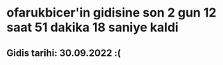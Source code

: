 # ofarukbicer'in gidisine son 2 gun 12 saat 51 dakika 18 saniye kaldi

## Gidis tarihi: 30.09.2022 :(